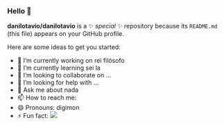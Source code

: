 ### Hello 👋


**danilotavio/danilotavio** is a ✨ _special_ ✨ repository because its `README.md` (this file) appears on your GitHub profile.

Here are some ideas to get you started:

- 🔭 I’m currently working on rei filósofo
- 🌱 I’m currently learning sei la
- 👯 I’m looking to collaborate on ...
- 🤔 I’m looking for help with ...
- 💬 Ask me about nada
- 📫 How to reach me: 
- 😄 Pronouns: digimon
- ⚡ Fun fact: 
![](https://media.tenor.com/uu_OmP_Fs6oAAAAd/fnaf-fnaf-memes.gif)

